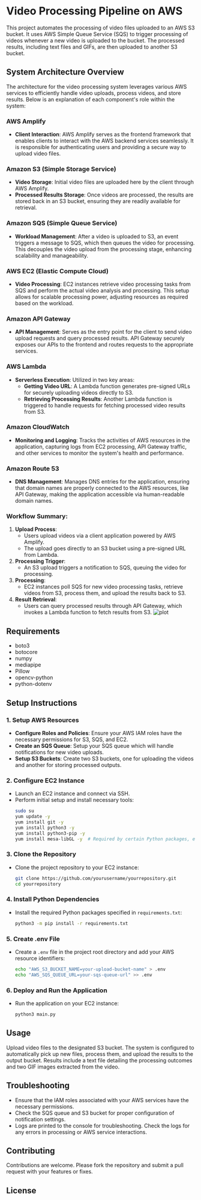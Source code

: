 # Video Processing Pipeline on AWS

This project automates the processing of video files uploaded to an AWS S3 bucket. It uses AWS Simple Queue Service (SQS) to trigger processing of videos whenever a new video is uploaded to the bucket. The processed results, including text files and GIFs, are then uploaded to another S3 bucket.

## System Architecture Overview

The architecture for the video processing system leverages various AWS services to efficiently handle video uploads, process videos, and store results. Below is an explanation of each component's role within the system:

### AWS Amplify
- **Client Interaction**: AWS Amplify serves as the frontend framework that enables clients to interact with the AWS backend services seamlessly. It is responsible for authenticating users and providing a secure way to upload video files.

### Amazon S3 (Simple Storage Service)
- **Video Storage**: Initial video files are uploaded here by the client through AWS Amplify.
- **Processed Results Storage**: Once videos are processed, the results are stored back in an S3 bucket, ensuring they are readily available for retrieval.

### Amazon SQS (Simple Queue Service)
- **Workload Management**: After a video is uploaded to S3, an event triggers a message to SQS, which then queues the video for processing. This decouples the video upload from the processing stage, enhancing scalability and manageability.

### AWS EC2 (Elastic Compute Cloud)
- **Video Processing**: EC2 instances retrieve video processing tasks from SQS and perform the actual video analysis and processing. This setup allows for scalable processing power, adjusting resources as required based on the workload.

### Amazon API Gateway
- **API Management**: Serves as the entry point for the client to send video upload requests and query processed results. API Gateway securely exposes our APIs to the frontend and routes requests to the appropriate services.

### AWS Lambda
- **Serverless Execution**: Utilized in two key areas:
  - **Getting Video URL**: A Lambda function generates pre-signed URLs for securely uploading videos directly to S3.
  - **Retrieving Processing Results**: Another Lambda function is triggered to handle requests for fetching processed video results from S3.

### Amazon CloudWatch
- **Monitoring and Logging**: Tracks the activities of AWS resources in the application, capturing logs from EC2 processing, API Gateway traffic, and other services to monitor the system's health and performance.

### Amazon Route 53
- **DNS Management**: Manages DNS entries for the application, ensuring that domain names are properly connected to the AWS resources, like API Gateway, making the application accessible via human-readable domain names.

### Workflow Summary:
1. **Upload Process**:
   - Users upload videos via a client application powered by AWS Amplify.
   - The upload goes directly to an S3 bucket using a pre-signed URL from Lambda.
2. **Processing Trigger**:
   - An S3 upload triggers a notification to SQS, queuing the video for processing.
3. **Processing**:
   - EC2 instances poll SQS for new video processing tasks, retrieve videos from S3, process them, and upload the results back to S3.
4. **Result Retrieval**:
   - Users can query processed results through API Gateway, which invokes a Lambda function to fetch results from S3.
![plot](architecture/architecture.jpeg)

## Requirements

- boto3  
- botocore  
- numpy  
- mediapipe  
- Pillow  
- opencv-python  
- python-dotenv

## Setup Instructions

### 1. **Setup AWS Resources**
   - **Configure Roles and Policies**: Ensure your AWS IAM roles have the necessary permissions for S3, SQS, and EC2.
   - **Create an SQS Queue**: Setup your SQS queue which will handle notifications for new video uploads.
   - **Setup S3 Buckets**: Create two S3 buckets, one for uploading the videos and another for storing processed outputs.

### 2. **Configure EC2 Instance**
   - Launch an EC2 instance and connect via SSH.
   - Perform initial setup and install necessary tools:
     ```bash
     sudo su
     yum update -y
     yum install git -y
     yum install python3 -y
     yum install python3-pip -y
     yum install mesa-libGL -y  # Required by certain Python packages, e.g., OpenCV
     ```

### 3. **Clone the Repository**
   - Clone the project repository to your EC2 instance:
     ```bash
     git clone https://github.com/yourusername/yourrepository.git
     cd yourrepository
     ```

### 4. **Install Python Dependencies**
   - Install the required Python packages specified in `requirements.txt`:
     ```bash
     python3 -m pip install -r requirements.txt
     ```

### 5. **Create .env File**
   - Create a `.env` file in the project root directory and add your AWS resource identifiers:
     ```bash
     echo "AWS_S3_BUCKET_NAME=your-upload-bucket-name" > .env
     echo "AWS_SQS_QUEUE_URL=your-sqs-queue-url" >> .env
     ```

### 6. **Deploy and Run the Application**
   - Run the application on your EC2 instance:
     ```bash
     python3 main.py
     ```

## Usage

Upload video files to the designated S3 bucket. The system is configured to automatically pick up new files, process them, and upload the results to the output bucket. Results include a text file detailing the processing outcomes and two GIF images extracted from the video.

## Troubleshooting

- Ensure that the IAM roles associated with your AWS services have the necessary permissions.
- Check the SQS queue and S3 bucket for proper configuration of notification settings.
- Logs are printed to the console for troubleshooting. Check the logs for any errors in processing or AWS service interactions.

## Contributing

Contributions are welcome. Please fork the repository and submit a pull request with your features or fixes.

## License

